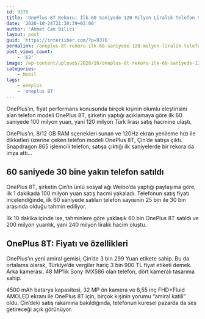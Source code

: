 ```yaml
---
id: 9376
title: 'OnePlus 8T Rekoru: İlk 60 Saniyede 120 Milyon Liralık Telefon Satıldı'
date: '2020-10-24T21:30:39+03:00'
author: 'Ahmet Can Bilici'
layout: post
guid: 'https://intersiber.com/?p=9376'
permalink: /oneplus-8t-rekoru-ilk-60-saniyede-120-milyon-liralik-telefon-satildi/
post_views_count:
    - '62'
image: /wp-content/uploads/2020/10/oneplus-8t-rekoru-ilk-60-saniyede-120-milyon-liralik-telefon-satildi.png
categories:
    - Mobil
tags:
    - oneplus
    - 'oneplus 8T'
---
```


OnePlus’ın, fiyat performans konusunda birçok kişinin olumlu eleştirisini alan telefon modeli OnePlus 8T, şirketin yaptığı açıklamaya göre ilk 60 saniyede 100 milyon yuan, yani 120 milyon Türk lirası satış hacmine ulaştı.

OnePlus’ın, 8/12 GB RAM sçenekleri sunan ve 120Hz ekran yenileme hızı ile dikkatleri üzerine çeken telefon modeli OnePlus 8T, Çin’de satışa çıktı. Snapdragon 865 işlemcili telefon, satışa çıktığı ilk saniyelerde bir rekora da imza attı…

## 60 saniyede 30 bine yakın telefon satıldı

OnePlus 8T, şirketin Çin’in ünlü sosyal ağı Weibo’da yaptığı paylaşıma göre, ilk 1 dakikada 100 milyon yuan satış hacmi yakaladı. Telefonun satış fiyatı incelendiğinde, ilk 60 saniyede satılan telefon sayısının 25 bin ile 30 bin arasında olduğu tahmin ediliyor.

İlk 10 dakika içinde ise, tahminlere göre yaklaşık 60 bin OnePlus 8T satıldı ve 200 milyon yuanlık, yani 240 milyon liralık hacim oluştu.

## OnePlus 8T: Fiyatı ve özellikleri

OnePlus’ın yeni amiral gemisi, Çin’de 3 bin 299 Yuan etikete sahip. Bu da ortalama olarak, Türkiye’de vergiler hariç 3 bin 900 TL fiyat etiketi demek. Arka kamerası, 48 MP’lik Sony IMX586 olan telefon, dört kameralı tasarıma sahip.

4500 mAh batarya kapasitesi, 32 MP ön kamera ve 6,55 inç FHD+Fluid AMOLED ekranı ile OnePlus 8T için, birçok kişinin yorumu “amiral katili” oldu. Çin’deki satış rakamına bakıldığında, telefonun küresel pazarda da ses getireceği açık görünüyor.